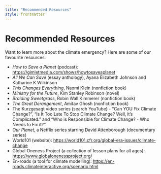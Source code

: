 ```yaml
---
title: "Recommended Resources"
style: frontmatter
---
```


# Recommended Resources

Want to learn more about the climate emergency? Here are some of our favourite resources.

- *How to Save a Planet* (podcast): https://gimletmedia.com/shows/howtosaveaplanet 
- *All We Can Save* (essay anthology), Ayana Elizabeth Johnson and Katharine K Wilkinson
- *​​This Changes Everything*, Naomi Klein (nonfiction book)
- *Ministry for the Future*, Kim Stanley Robinson (novel)
- *Braiding Sweetgrass*, Robin Wall Kimmerer (nonfiction book)
- *The Great Derangement*, Amitav Ghosh (nonfiction book)
- The Kurzgesagt video series (search YouTube) - “Can YOU Fix Climate Change?”, “Is It Too Late To Stop Climate Change? Well, it’s Complicated.” and “Who is Responsible for Climate Change? - Who Needs to Fix it?”
- *Our Planet*, a Netflix series starring David Attenborough (documentary series)
- World101 (website): https://world101.cfr.org/global-era-issues/climate-change 
- Global Oneness Project (a collection of lesson plans for all ages): https://www.globalonenessproject.org/ 
- En-roads (a tool for climate modelling): https://en-roads.climateinteractive.org/scenario.html